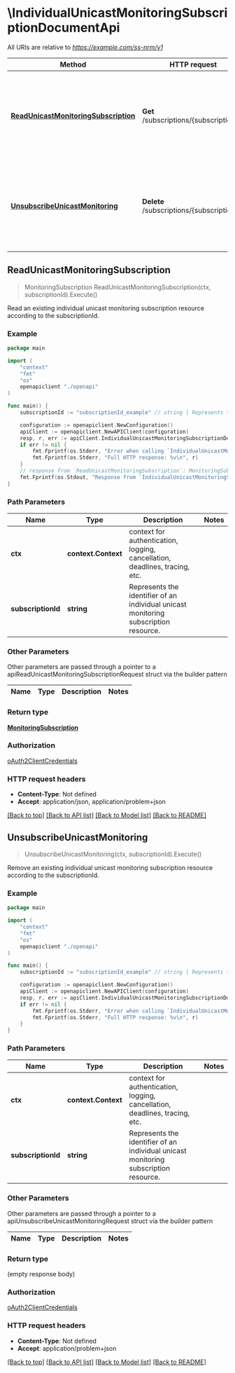 # \IndividualUnicastMonitoringSubscriptionDocumentApi

All URIs are relative to *https://example.com/ss-nrm/v1*

Method | HTTP request | Description
------------- | ------------- | -------------
[**ReadUnicastMonitoringSubscription**](IndividualUnicastMonitoringSubscriptionDocumentApi.md#ReadUnicastMonitoringSubscription) | **Get** /subscriptions/{subscriptionId} | Read an existing individual unicast monitoring subscription resource according to the subscriptionId.
[**UnsubscribeUnicastMonitoring**](IndividualUnicastMonitoringSubscriptionDocumentApi.md#UnsubscribeUnicastMonitoring) | **Delete** /subscriptions/{subscriptionId} | Remove an existing individual unicast monitoring subscription resource according to the subscriptionId.



## ReadUnicastMonitoringSubscription

> MonitoringSubscription ReadUnicastMonitoringSubscription(ctx, subscriptionId).Execute()

Read an existing individual unicast monitoring subscription resource according to the subscriptionId.

### Example

```go
package main

import (
    "context"
    "fmt"
    "os"
    openapiclient "./openapi"
)

func main() {
    subscriptionId := "subscriptionId_example" // string | Represents the identifier of an individual unicast monitoring subscription resource. 

    configuration := openapiclient.NewConfiguration()
    apiClient := openapiclient.NewAPIClient(configuration)
    resp, r, err := apiClient.IndividualUnicastMonitoringSubscriptionDocumentApi.ReadUnicastMonitoringSubscription(context.Background(), subscriptionId).Execute()
    if err != nil {
        fmt.Fprintf(os.Stderr, "Error when calling `IndividualUnicastMonitoringSubscriptionDocumentApi.ReadUnicastMonitoringSubscription``: %v\n", err)
        fmt.Fprintf(os.Stderr, "Full HTTP response: %v\n", r)
    }
    // response from `ReadUnicastMonitoringSubscription`: MonitoringSubscription
    fmt.Fprintf(os.Stdout, "Response from `IndividualUnicastMonitoringSubscriptionDocumentApi.ReadUnicastMonitoringSubscription`: %v\n", resp)
}
```

### Path Parameters


Name | Type | Description  | Notes
------------- | ------------- | ------------- | -------------
**ctx** | **context.Context** | context for authentication, logging, cancellation, deadlines, tracing, etc.
**subscriptionId** | **string** | Represents the identifier of an individual unicast monitoring subscription resource.  | 

### Other Parameters

Other parameters are passed through a pointer to a apiReadUnicastMonitoringSubscriptionRequest struct via the builder pattern


Name | Type | Description  | Notes
------------- | ------------- | ------------- | -------------


### Return type

[**MonitoringSubscription**](MonitoringSubscription.md)

### Authorization

[oAuth2ClientCredentials](../README.md#oAuth2ClientCredentials)

### HTTP request headers

- **Content-Type**: Not defined
- **Accept**: application/json, application/problem+json

[[Back to top]](#) [[Back to API list]](../README.md#documentation-for-api-endpoints)
[[Back to Model list]](../README.md#documentation-for-models)
[[Back to README]](../README.md)


## UnsubscribeUnicastMonitoring

> UnsubscribeUnicastMonitoring(ctx, subscriptionId).Execute()

Remove an existing individual unicast monitoring subscription resource according to the subscriptionId.

### Example

```go
package main

import (
    "context"
    "fmt"
    "os"
    openapiclient "./openapi"
)

func main() {
    subscriptionId := "subscriptionId_example" // string | Represents the identifier of an individual unicast monitoring subscription resource. 

    configuration := openapiclient.NewConfiguration()
    apiClient := openapiclient.NewAPIClient(configuration)
    resp, r, err := apiClient.IndividualUnicastMonitoringSubscriptionDocumentApi.UnsubscribeUnicastMonitoring(context.Background(), subscriptionId).Execute()
    if err != nil {
        fmt.Fprintf(os.Stderr, "Error when calling `IndividualUnicastMonitoringSubscriptionDocumentApi.UnsubscribeUnicastMonitoring``: %v\n", err)
        fmt.Fprintf(os.Stderr, "Full HTTP response: %v\n", r)
    }
}
```

### Path Parameters


Name | Type | Description  | Notes
------------- | ------------- | ------------- | -------------
**ctx** | **context.Context** | context for authentication, logging, cancellation, deadlines, tracing, etc.
**subscriptionId** | **string** | Represents the identifier of an individual unicast monitoring subscription resource.  | 

### Other Parameters

Other parameters are passed through a pointer to a apiUnsubscribeUnicastMonitoringRequest struct via the builder pattern


Name | Type | Description  | Notes
------------- | ------------- | ------------- | -------------


### Return type

 (empty response body)

### Authorization

[oAuth2ClientCredentials](../README.md#oAuth2ClientCredentials)

### HTTP request headers

- **Content-Type**: Not defined
- **Accept**: application/problem+json

[[Back to top]](#) [[Back to API list]](../README.md#documentation-for-api-endpoints)
[[Back to Model list]](../README.md#documentation-for-models)
[[Back to README]](../README.md)

